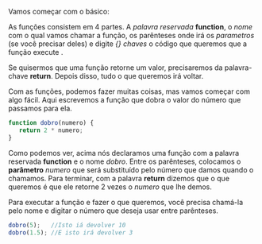 Vamos começar com o básico:

As funções consistem em 4 partes. A _palavra reservada_ **function**, o _nome_ com o qual vamos chamar a função, os parênteses onde irá os _parametros_  (se você precisar deles) e digite _{} chaves_ o código que queremos que a função execute .

Se quisermos que uma função retorne um valor, precisaremos da palavra-chave **return**. Depois disso, tudo o que queremos irá voltar.

Com as funções, podemos fazer muitas coisas, mas vamos começar com algo fácil. Aqui escrevemos a função que dobra o valor do número que passamos para ela.

```javascript
function dobro(numero) {
   return 2 * numero;
}
```
Como podemos ver, acima nós declaramos uma função com a palavra reservada **function** e o nome _dobro_. Entre os parênteses, colocamos o **parâmetro** _numero_ que será substituído pelo número que damos quando o chamamos. Para terminar, com a palavra **return** dizemos que o que queremos é que ele retorne 2 vezes o _numero_ que lhe demos.

Para executar a função e fazer o que queremos, você precisa chamá-la pelo nome e digitar o número que deseja usar entre parênteses.

```javascript
dobro(5);   //Isto iá devolver 10
dobro(1.5); //E isto irá devolver 3
```
